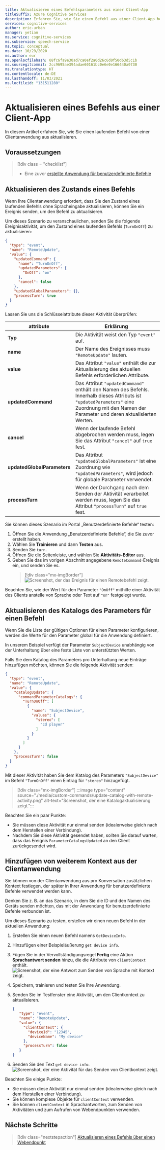 ```yaml
---
title: Aktualisieren eines Befehlsparameters aus einer Client-App
titleSuffix: Azure Cognitive Services
description: Erfahren Sie, wie Sie einen Befehl aus einer Client-App heraus aktualisieren.
services: cognitive-services
author: eric-urban
manager: yetian
ms.service: cognitive-services
ms.subservice: speech-service
ms.topic: conceptual
ms.date: 10/20/2020
ms.author: eur
ms.openlocfilehash: 08fc6fa9e30ad7ca0ef2a0d26c6d0f50d63d5c1b
ms.sourcegitcommit: 2cc9695ae394adae60161bc0e6e0e166440a0730
ms.translationtype: HT
ms.contentlocale: de-DE
ms.lasthandoff: 11/03/2021
ms.locfileid: "131511280"
---
```

# <a name="update-a-command-from-a-client-app"></a>Aktualisieren eines Befehls aus einer Client-App

In diesem Artikel erfahren Sie, wie Sie einen laufenden Befehl von einer Clientanwendung aus aktualisieren.

## <a name="prerequisites"></a>Voraussetzungen
> [!div class = "checklist"]
> * Eine zuvor [erstellte Anwendung für benutzerdefinierte Befehle](quickstart-custom-commands-application.md)

## <a name="update-the-state-of-a-command"></a>Aktualisieren des Zustands eines Befehls

Wenn Ihre Clientanwendung erfordert, dass Sie den Zustand eines laufenden Befehls ohne Spracheingabe aktualisieren, können Sie ein Ereignis senden, um den Befehl zu aktualisieren.

Um dieses Szenario zu veranschaulichen, senden Sie die folgende Ereignisaktivität, um den Zustand eines laufenden Befehls (`TurnOnOff`) zu aktualisieren: 

```json
{
  "type": "event",
  "name": "RemoteUpdate",
  "value": {
    "updatedCommand": {
      "name": "TurnOnOff",
      "updatedParameters": {
        "OnOff": "on"
      },
      "cancel": false
    },
    "updatedGlobalParameters": {},
    "processTurn": true
  }
}
```

Lassen Sie uns die Schlüsselattribute dieser Aktivität überprüfen:

| attribute | Erklärung |
| ---------------- | --------------------------------------------------------------------------------------------------------------------------- |
| **Typ** | Die Aktivität weist den Typ `"event"` auf. |
| **name** | Der Name des Ereignisses muss `"RemoteUpdate"` lauten. |
| **value** | Das Attribut `"value"` enthält die zur Aktualisierung des aktuellen Befehls erforderlichen Attribute. |
| **updatedCommand** | Das Attribut `"updatedCommand"` enthält den Namen des Befehls. Innerhalb dieses Attributs ist `"updatedParameters"` eine Zuordnung mit den Namen der Parameter und deren aktualisierten Werten. |
| **cancel** | Wenn der laufende Befehl abgebrochen werden muss, legen Sie das Attribut `"cancel"` auf `true` fest. |
| **updatedGlobalParameters** | Das Attribut `"updatedGlobalParameters"` ist eine Zuordnung wie `"updatedParameters"`, wird jedoch für globale Parameter verwendet. |
| **processTurn** | Wenn der Durchgang nach dem Senden der Aktivität verarbeitet werden muss, legen Sie das Attribut `"processTurn"` auf `true` fest. |

Sie können dieses Szenario im Portal „Benutzerdefinierte Befehle“ testen:

1. Öffnen Sie die Anwendung „Benutzerdefinierte Befehle“, die Sie zuvor erstellt haben. 
1. Wählen Sie **Trainieren** und dann **Testen** aus.
1. Senden Sie `turn`.
1. Öffnen Sie die Seitenleiste, und wählen Sie **Aktivitäts-Editor** aus.
1. Geben Sie das im vorigen Abschnitt angegebene `RemoteCommand`-Ereignis ein, und senden Sie es.
    > [!div class="mx-imgBorder"]
    > ![Screenshot, der das Ereignis für einen Remotebefehl zeigt.](media/custom-commands/send-remote-command-activity-no-mic.png)

Beachten Sie, wie der Wert für den Parameter `"OnOff"` mithilfe einer Aktivität des Clients anstelle von Sprache oder Text auf `"on"` festgelegt wurde.

## <a name="update-the-catalog-of-the-parameter-for-a-command"></a>Aktualisieren des Katalogs des Parameters für einen Befehl

Wenn Sie die Liste der gültigen Optionen für einen Parameter konfigurieren, werden die Werte für den Parameter global für die Anwendung definiert. 

In unserem Beispiel verfügt der Parameter `SubjectDevice` unabhängig von der Unterhaltung über eine feste Liste von unterstützten Werten.

Falls Sie dem Katalog des Parameters pro Unterhaltung neue Einträge hinzufügen möchten, können Sie die folgende Aktivität senden:

```json
{
  "type": "event",
  "name": "RemoteUpdate",
  "value": {
    "catalogUpdate": {
      "commandParameterCatalogs": {
        "TurnOnOff": [
          {
            "name": "SubjectDevice",
            "values": {
              "stereo": [
                "cd player"
              ]
            }
          }
        ]
      }
    },
    "processTurn": false
  }
}
```
Mit dieser Aktivität haben Sie dem Katalog des Parameters `"SubjectDevice"` im Befehl `"TurnOnOff"` einen Eintrag für `"stereo"` hinzugefügt.

> [!div class="mx-imgBorder"]
> :::image type="content" source="./media/custom-commands/update-catalog-with-remote-activity.png" alt-text="Screenshot, der eine Katalogaktualisierung zeigt.":::

Beachten Sie ein paar Punkte:
- Sie müssen diese Aktivität nur einmal senden (idealerweise gleich nach dem Herstellen einer Verbindung).
- Nachdem Sie diese Aktivität gesendet haben, sollten Sie darauf warten, dass das Ereignis `ParameterCatalogsUpdated` an den Client zurückgesendet wird.

## <a name="add-more-context-from-the-client-application"></a>Hinzufügen von weiterem Kontext aus der Clientanwendung

Sie können von der Clientanwendung aus pro Konversation zusätzlichen Kontext festlegen, der später in Ihrer Anwendung für benutzerdefinierte Befehle verwendet werden kann. 

Denken Sie z. B. an das Szenario, in dem Sie die ID und den Namen des Geräts senden möchten, das mit der Anwendung für benutzerdefinierte Befehle verbunden ist.

Um dieses Szenario zu testen, erstellen wir einen neuen Befehl in der aktuellen Anwendung:
1. Erstellen Sie einen neuen Befehl namens `GetDeviceInfo`.
1. Hinzufügen einer Beispieläußerung `get device info`.
1. Fügen Sie in der Vervollständigungsregel **Fertig** eine Aktion **Sprachantwort senden** hinzu, die die Attribute von `clientContext` enthält.
   ![Screenshot, der eine Antwort zum Senden von Sprache mit Kontext zeigt.](media/custom-commands/send-speech-response-context.png)
1. Speichern, trainieren und testen Sie Ihre Anwendung.
1. Senden Sie im Testfenster eine Aktivität, um den Clientkontext zu aktualisieren.

    ```json
    {
       "type": "event",
       "name": "RemoteUpdate",
       "value": {
         "clientContext": {
           "deviceId": "12345",
           "deviceName": "My device"
         },
         "processTurn": false
       }
    }
    ```
1. Senden Sie den Text `get device info`.
   ![Screenshot, der eine Aktivität für das Senden von Clientkontext zeigt.](media/custom-commands/send-client-context-activity-no-mic.png)

Beachten Sie einige Punkte:
- Sie müssen diese Aktivität nur einmal senden (idealerweise gleich nach dem Herstellen einer Verbindung).
- Sie können komplexe Objekte für `clientContext` verwenden.
- Sie können `clientContext` in Sprachantworten, zum Senden von Aktivitäten und zum Aufrufen von Webendpunkten verwenden.

## <a name="next-steps"></a>Nächste Schritte

> [!div class="nextstepaction"]
> [Aktualisieren eines Befehls über einen Webendpunkt](./how-to-custom-commands-update-command-from-web-endpoint.md)
